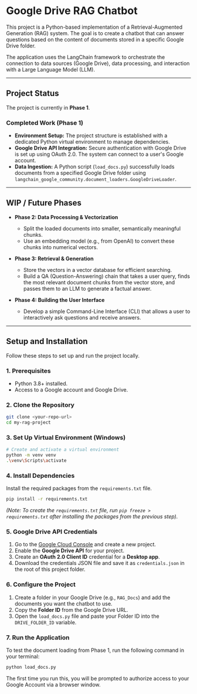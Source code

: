 
# Google Drive RAG Chatbot

This project is a Python-based implementation of a Retrieval-Augmented Generation (RAG) system. The goal is to create a chatbot that can answer questions based on the content of documents stored in a specific Google Drive folder.

The application uses the LangChain framework to orchestrate the connection to data sources (Google Drive), data processing, and interaction with a Large Language Model (LLM).

---

## Project Status

The project is currently in **Phase 1**.

### Completed Work (Phase 1)

* **Environment Setup:** The project structure is established with a dedicated Python virtual environment to manage dependencies.
* **Google Drive API Integration:** Secure authentication with Google Drive is set up using OAuth 2.0. The system can connect to a user's Google account.
* **Data Ingestion:** A Python script (`load_docs.py`) successfully loads documents from a specified Google Drive folder using `langchain_google_community.document_loaders.GoogleDriveLoader`.

---

## WIP / Future Phases

* **Phase 2: Data Processing & Vectorization**
    * Split the loaded documents into smaller, semantically meaningful chunks.
    * Use an embedding model (e.g., from OpenAI) to convert these chunks into numerical vectors.

* **Phase 3: Retrieval & Generation**
    * Store the vectors in a vector database for efficient searching.
    * Build a QA (Question-Answering) chain that takes a user query, finds the most relevant document chunks from the vector store, and passes them to an LLM to generate a factual answer.

* **Phase 4: Building the User Interface**
    * Develop a simple Command-Line Interface (CLI) that allows a user to interactively ask questions and receive answers.

---

## Setup and Installation

Follow these steps to set up and run the project locally.

### 1. Prerequisites
* Python 3.8+ installed.
* Access to a Google account and Google Drive.

### 2. Clone the Repository
```bash
git clone <your-repo-url>
cd my-rag-project
````

### 3\. Set Up Virtual Environment (Windows)

```bash
# Create and activate a virtual environment
python -m venv venv
.\venv\Scripts\activate
```

### 4\. Install Dependencies

Install the required packages from the `requirements.txt` file.

```bash
pip install -r requirements.txt
```

*(Note: To create the `requirements.txt` file, run `pip freeze > requirements.txt` after installing the packages from the previous step).*

### 5\. Google Drive API Credentials

1.  Go to the [Google Cloud Console](https://console.cloud.google.com/) and create a new project.
2.  Enable the **Google Drive API** for your project.
3.  Create an **OAuth 2.0 Client ID** credential for a **Desktop app**.
4.  Download the credentials JSON file and save it as `credentials.json` in the root of this project folder.

### 6\. Configure the Project

1.  Create a folder in your Google Drive (e.g., `RAG_Docs`) and add the documents you want the chatbot to use.
2.  Copy the **Folder ID** from the Google Drive URL.
3.  Open the `load_docs.py` file and paste your Folder ID into the `DRIVE_FOLDER_ID` variable.

### 7\. Run the Application

To test the document loading from Phase 1, run the following command in your terminal:

```bash
python load_docs.py
```

The first time you run this, you will be prompted to authorize access to your Google Account via a browser window.


